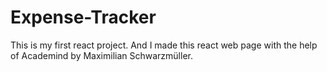 # Expense-Tracker
This is my first react project. And I made this react web page with the help of Academind by Maximilian Schwarzmüller.
